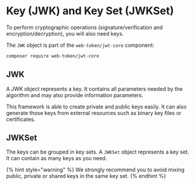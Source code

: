 # Key (JWK) and Key Set (JWKSet)

To perform cryptographic operations (signature/verification and encryption/decryption), you will also need keys.

The `JWK` object is part of the `web-token/jwt-core` component:

```bash
composer require web-token/jwt-core
```

## JWK

A JWK object represents a key. It contains all parameters needed by the algorithm and may also provide information parameters.

This framework is able to create private and public keys easily. It can also generate those keys from external resources such as binary key files or certificates.

## JWKSet

The keys can be grouped in key sets. A `JWKSet` object represents a key set. It can contain as many keys as you need.

{% hint style="warning" %}
We strongly recommend you to avoid mixing public, private or shared keys in the same key set.
{% endhint %}
